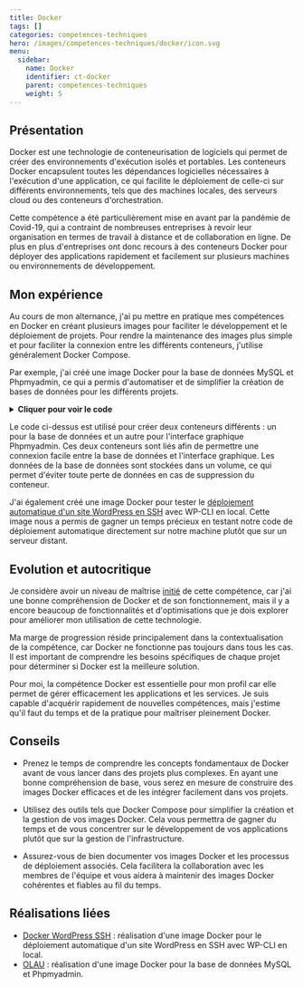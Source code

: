 ```yaml
---
title: Docker
tags: []
categories: competences-techniques
hero: /images/competences-techniques/docker/icon.svg
menu:
  sidebar:
    name: Docker
    identifier: ct-docker
    parent: competences-techniques
    weight: 5
---
```


## Présentation
Docker est une technologie de conteneurisation de logiciels qui permet de créer des environnements d'exécution isolés et portables. Les conteneurs Docker encapsulent toutes les dépendances logicielles nécessaires à l'exécution d'une application, ce qui facilite le déploiement de celle-ci sur différents environnements, tels que des machines locales, des serveurs cloud ou des conteneurs d'orchestration.

Cette compétence a été particulièrement mise en avant par la pandémie de Covid-19, qui a contraint de nombreuses entreprises à revoir leur organisation en termes de travail à distance et de collaboration en ligne. De plus en plus d'entreprises ont donc recours à des conteneurs Docker pour déployer des applications rapidement et facilement sur plusieurs machines ou environnements de développement.

## Mon expérience
Au cours de mon alternance, j'ai pu mettre en pratique mes compétences en Docker en créant plusieurs images pour faciliter le développement et le déploiement de projets. Pour rendre la maintenance des images plus simple et pour faciliter la connexion entre les différents conteneurs, j'utilise généralement Docker Compose.

Par exemple, j'ai créé une image Docker pour la base de données MySQL et Phpmyadmin, ce qui a permis d'automatiser et de simplifier la création de bases de données pour les différents projets.

<details><summary><strong>Cliquer pour voir le code</strong></summary>

```yaml
version: '3.1'

# Définition des services nécessaires pour l'application
services:
    # Service pour la base de données MariaDB
    db:
        image: mariadb # Utilise l'image Docker de MariaDB
        restart: always # Redémarre le service en cas de problème
        environment:
            MARIADB_ROOT_PASSWORD: password # Définit le mot de passe root de la base de données
        volumes:
            - db_data:/var/lib/mysql # Montre le volume pour stocker les données de la base de données

    # Service pour l'interface de gestion de la base de données via PHPMyAdmin
    phpmyadmin:
        image: phpmyadmin # Utilise l'image Docker de PHPMyAdmin
        restart: always # Redémarre le service en cas de problème
        ports:
            - 8080:80 # Redirige le port 8080 du host vers le port 80 du conteneur
        environment:
            - PMA_ARBITRARY=1 # Autorise la connexion à n'importe quelle base de données
            - PMA_HOST=db # Définit le host où se trouve la base de données (ici, le service "db")
            - PMA_USER=root # Définit le nom d'utilisateur pour se connecter à la base de données
            - PMA_PASSWORD=password # Définit le mot de passe pour se connecter à la base de données

# Définition du volume nécessaire pour stocker les données de la base de données
volumes:
    db_data:
```

</details>

Le code ci-dessus est utilisé pour créer deux conteneurs différents : un pour la base de données et un autre pour l'interface graphique Phpmyadmin. Ces deux conteneurs sont liés afin de permettre une connexion facile entre la base de données et l'interface graphique. Les données de la base de données sont stockées dans un volume, ce qui permet d'éviter toute perte de données en cas de suppression du conteneur.

J'ai également créé une image Docker pour tester le [déploiement automatique d'un site WordPress en SSH](/posts/realisations/docker-wordpress-ssh) avec WP-CLI en local. Cette image nous a permis de gagner un temps précieux en testant notre code de déploiement automatique directement sur notre machine plutôt que sur un serveur distant.

## Evolution et autocritique
Je considère avoir un niveau de maîtrise [initié](/posts/niveau-competences) de cette compétence, car j'ai une bonne compréhension de Docker et de son fonctionnement, mais il y a encore beaucoup de fonctionnalités et d'optimisations que je dois explorer pour améliorer mon utilisation de cette technologie.

Ma marge de progression réside principalement dans la contextualisation de la compétence, car Docker ne fonctionne pas toujours dans tous les cas. Il est important de comprendre les besoins spécifiques de chaque projet pour déterminer si Docker est la meilleure solution.

Pour moi, la compétence Docker est essentielle pour mon profil car elle permet de gérer efficacement les applications et les services. Je suis capable d'acquérir rapidement de nouvelles compétences, mais j'estime qu'il faut du temps et de la pratique pour maîtriser pleinement Docker.

## Conseils
- Prenez le temps de comprendre les concepts fondamentaux de Docker avant de vous lancer dans des projets plus complexes. En ayant une bonne compréhension de base, vous serez en mesure de construire des images Docker efficaces et de les intégrer facilement dans vos projets.

- Utilisez des outils tels que Docker Compose pour simplifier la création et la gestion de vos images Docker. Cela vous permettra de gagner du temps et de vous concentrer sur le développement de vos applications plutôt que sur la gestion de l'infrastructure.

- Assurez-vous de bien documenter vos images Docker et les processus de déploiement associés. Cela facilitera la collaboration avec les membres de l'équipe et vous aidera à maintenir des images Docker cohérentes et fiables au fil du temps.

## Réalisations liées
- [Docker WordPress SSH](/posts/realisations/docker-wordpress-ssh) : réalisation d'une image Docker pour le déploiement automatique d'un site WordPress en SSH avec WP-CLI en local.
- [OLAU](/posts/realisations/olau) : réalisation d'une image Docker pour la base de données MySQL et Phpmyadmin.
